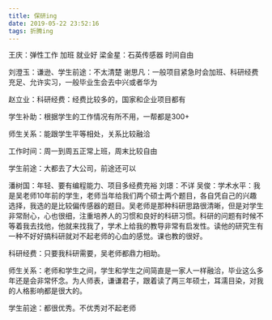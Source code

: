 ```yaml
---
title: 保研ing
date: 2019-05-22 23:52:16
tags: 折腾ing
---
```

王庆：弹性工作  加班  就业好
梁金星：石英传感器  时间自由
<!--more-->
刘澄玉：谦逊、学生前途：不太清楚
谢思凡：一般项目紧急时会加班、科研经费充足、允许实习，一般毕业生会去中兴或者华为

赵立业：科研经费：经费比较多的，国家和企业项目都有

学生补助：根据学生的工作情况有所不用，一帮都是300+

师生关系：能跟学生平等相处，关系比较融洽

工作时间：周一到周五正常上班，周末比较自由

学生前途：大都去了大公司，前途还可以

潘树国：年轻、要有编程能力、项目多经费充裕
刘璟：不详
吴俊：学术水平：我是吴老师10年前的学生，老师当年给我们两个硕士两个题目，各自凭自己的兴趣选择，我选的是比较偏传感器的题目。吴老师是那种科研思路很清晰，但是对学生非常耐心，心也很细，注重培养人的习惯和良好的科研习惯。科研的问题有时候不等着我去找他，他就来找我了，学术上给我的教导非常有启发性。读他的研究生有一种不好好搞科研就对不起老师的心血的感觉。课也教的很好。

科研经费：只要我科研需要，吴老师都鼎力相助。

师生关系：老师和学生之间，学生和学生之间简直是一家人一样融洽，毕业这么多年还是会非常怀念。为人师表，谦谦君子，跟着读了两三年硕士，耳濡目染，对我的人格影响都是很大的。

学生前途：都很优秀。不优秀对不起老师
